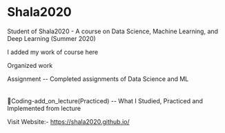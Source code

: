 <!DOCTYPE html>
<html>
<head>
<meta name="viewport" content="width=device-width, initial-scale=1">
<link rel="stylesheet" href="https://cdnjs.cloudflare.com/ajax/libs/font-awesome/4.7.0/css/font-awesome.min.css"> <!-- -->
 
 <style>
 icon-folder-open
 {
  content: "\e930";
 }
 </style>
</head>
<body>
  
# Shala2020
Student of Shala2020 - A course on Data Science, Machine Learning, and Deep Learning (Summer 2020)

I added my work of course here

Organized work<br/>
<!-- <svg xmlns="http://www.w3.org/2000/svg" viewBox="0 0 14 16" width="14" height="16"><path fill-rule="evenodd" d="M10 7H4v7h9c.55 0 1-.45 1-1V8h-4V7zM9 9H5V8h4v1zm4-5H7V3c0-.66-.31-1-1-1H1c-.55 0-1 .45-1 1v10c0 .55.45 1 1 1h2V7c0-.55.45-1 1-1h6c.55 0 1 .45 1 1h3V5c0-.55-.45-1-1-1zM6 4H1V3h5v1z"></path></svg>--> Assignment                       --   Completed assignments of Data Science and ML<br/>

<svg version="1.1" xmlns="http://www.w3.org/2000/svg" width="20" height="20">
<g id="icomoon-ignore">
</g>
<path d="M416 480l96-256h-416l-96 256zM64 192l-64 288v-416h144l64 64h208v64z"></path>
</svg>

<span class="icon-folder-open">&#xe930;</span>Coding-add_on_lecture(Practiced) --   What I Studied, Practiced and Implemented from lecture<br/>


Visit Website:- https://shala2020.github.io/

</body>
</html>
